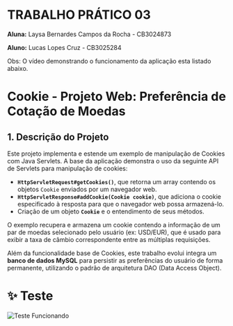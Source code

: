 # TRABALHO PRÁTICO 03

**Aluna:** Laysa Bernardes Campos da Rocha - CB3024873

**Aluno:** Lucas Lopes Cruz - CB3025284

Obs: O vídeo demonstrando o funcionamento da aplicação esta listado abaixo.

# Cookie - Projeto Web: Preferência de Cotação de Moedas

## 1. Descrição do Projeto

Este projeto implementa e estende um exemplo de manipulação de Cookies com Java Servlets. A base da aplicação demonstra o uso da seguinte API de Servlets para manipulação de cookies:

* **`HttpServletRequest#getCookies()`**, que retorna um array contendo os objetos `Cookie` enviados por um navegador web.
* **`HttpServletResponse#addCookie(Cookie cookie)`**, que adiciona o cookie especificado à resposta para que o navegador web possa armazená-lo.
* Criação de um objeto **`Cookie`** e o entendimento de seus métodos.

O exemplo recupera e armazena um cookie contendo a informação de um par de moedas selecionado pelo usuário (ex: USD/EUR), que é usado para exibir a taxa de câmbio correspondente entre as múltiplas requisições.

Além da funcionalidade base de Cookies, este trabalho evolui integra um **banco de dados MySQL** para persistir as preferências do usuário de forma permanente, utilizando o padrão de arquitetura DAO (Data Access Object).

# ✨ Teste 
![Teste Funcionando](./tp4.gif)
